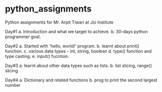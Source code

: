 # python_assignments
Python assignments for Mr. Arpit Tiwari at Jio Institute


Day#1 
a. Introduction and what we target to achieve.
b. 30-days python programmer goal.

Day#2
a. Started with 'hello, world!' program.
b. learnt about print() function.
c. various data types - int, string, boolean
d. type() function and type casting.
e. input() fucntion.

Day#3 
a. learnt about other data types such as lists.
b. list slicing, range() slicing 

Day#4
a. Dictionary and related functions
b. prog to print the second largest number
